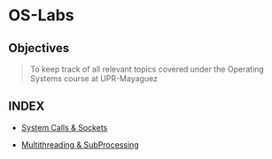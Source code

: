 # OS-Labs

## Objectives

> To keep track of all relevant topics covered under the Operating Systems course at UPR-Mayaguez

## INDEX

- [System Calls & Sockets](https://github.com/AlexSH4499/OS-Labs/blob/master/Lab-2/Lab-2.md)

- [Multithreading & SubProcessing](https://github.com/AlexSH4499/OS-Labs/blob/master/Lab-3/Lab-3.md)
